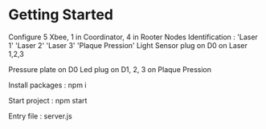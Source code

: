 # Getting Started
Configure 5 Xbee, 1 in Coordinator, 4 in Rooter
Nodes Identification : 
    'Laser 1'
    'Laser 2'
    'Laser 3'
    'Plaque Pression'
Light Sensor plug on D0 on Laser 1,2,3

Pressure plate on D0
Led plug on D1, 2, 3 on Plaque Pression

Install packages :
   npm i

Start project :
   npm start

Entry file :
   server.js